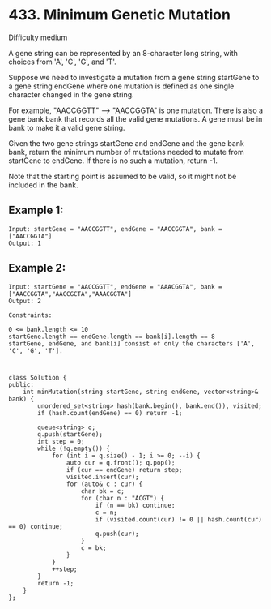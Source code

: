 # 433. Minimum Genetic Mutation
Difficulty medium

A gene string can be represented by an 8-character long string, with choices from 'A', 'C', 'G', and 'T'.

Suppose we need to investigate a mutation from a gene string startGene to a gene string endGene where one mutation is defined as one single character changed in the gene string.

For example, "AACCGGTT" --> "AACCGGTA" is one mutation.
There is also a gene bank bank that records all the valid gene mutations. A gene must be in bank to make it a valid gene string.

Given the two gene strings startGene and endGene and the gene bank bank, return the minimum number of mutations needed to mutate from startGene to endGene. If there is no such a mutation, return -1.

Note that the starting point is assumed to be valid, so it might not be included in the bank.


## Example 1:
```
Input: startGene = "AACCGGTT", endGene = "AACCGGTA", bank = ["AACCGGTA"]
Output: 1
```


## Example 2:
```
Input: startGene = "AACCGGTT", endGene = "AAACGGTA", bank = ["AACCGGTA","AACCGCTA","AAACGGTA"]
Output: 2
```


```
Constraints:

0 <= bank.length <= 10
startGene.length == endGene.length == bank[i].length == 8
startGene, endGene, and bank[i] consist of only the characters ['A', 'C', 'G', 'T'].
```


#
```
class Solution {
public:
    int minMutation(string startGene, string endGene, vector<string>& bank) {
        unordered_set<string> hash(bank.begin(), bank.end()), visited;
        if (hash.count(endGene) == 0) return -1;

        queue<string> q;
        q.push(startGene);
        int step = 0;
        while (!q.empty()) {
            for (int i = q.size() - 1; i >= 0; --i) {
                auto cur = q.front(); q.pop();
                if (cur == endGene) return step;
                visited.insert(cur);
                for (auto& c : cur) {
                    char bk = c;
                    for (char n : "ACGT") {
                        if (n == bk) continue;
                        c = n;
                        if (visited.count(cur) != 0 || hash.count(cur) == 0) continue;
                        q.push(cur);
                    }
                    c = bk;
                }
            }
            ++step;
        }
        return -1;
    }
};
```